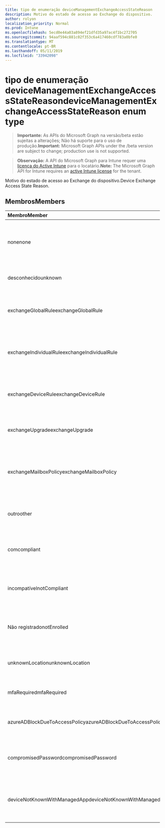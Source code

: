 ```yaml
---
title: tipo de enumeração deviceManagementExchangeAccessStateReason
description: Motivo do estado de acesso ao Exchange do dispositivo.
author: rolyon
localization_priority: Normal
ms.prod: Intune
ms.openlocfilehash: 5ecd0e44a03a894ef21dfd35a97ac4f1bc272705
ms.sourcegitcommit: 94aaf594c881c02f353c6a417460cdf783a0bfe0
ms.translationtype: MT
ms.contentlocale: pt-BR
ms.lasthandoff: 05/11/2019
ms.locfileid: "33942098"
---
```

# <a name="devicemanagementexchangeaccessstatereason-enum-type"></a><span data-ttu-id="677ce-103">tipo de enumeração deviceManagementExchangeAccessStateReason</span><span class="sxs-lookup"><span data-stu-id="677ce-103">deviceManagementExchangeAccessStateReason enum type</span></span>

> <span data-ttu-id="677ce-104">**Importante:** As APIs do Microsoft Graph na versão/beta estão sujeitas a alterações; Não há suporte para o uso de produção.</span><span class="sxs-lookup"><span data-stu-id="677ce-104">**Important:** Microsoft Graph APIs under the /beta version are subject to change; production use is not supported.</span></span>

> <span data-ttu-id="677ce-105">**Observação:** A API do Microsoft Graph para Intune requer uma [licença do Active Intune](https://go.microsoft.com/fwlink/?linkid=839381) para o locatário.</span><span class="sxs-lookup"><span data-stu-id="677ce-105">**Note:** The Microsoft Graph API for Intune requires an [active Intune license](https://go.microsoft.com/fwlink/?linkid=839381) for the tenant.</span></span>

<span data-ttu-id="677ce-106">Motivo do estado de acesso ao Exchange do dispositivo.</span><span class="sxs-lookup"><span data-stu-id="677ce-106">Device Exchange Access State Reason.</span></span>

## <a name="members"></a><span data-ttu-id="677ce-107">Membros</span><span class="sxs-lookup"><span data-stu-id="677ce-107">Members</span></span>
|<span data-ttu-id="677ce-108">Membro</span><span class="sxs-lookup"><span data-stu-id="677ce-108">Member</span></span>|<span data-ttu-id="677ce-109">Valor</span><span class="sxs-lookup"><span data-stu-id="677ce-109">Value</span></span>|<span data-ttu-id="677ce-110">Descrição</span><span class="sxs-lookup"><span data-stu-id="677ce-110">Description</span></span>|
|:---|:---|:---|
|<span data-ttu-id="677ce-111">none</span><span class="sxs-lookup"><span data-stu-id="677ce-111">none</span></span>|<span data-ttu-id="677ce-112">,0</span><span class="sxs-lookup"><span data-stu-id="677ce-112">0</span></span>|<span data-ttu-id="677ce-113">Nenhum motivo de estado de acesso descoberto do Exchange</span><span class="sxs-lookup"><span data-stu-id="677ce-113">No access state reason discovered from Exchange</span></span>|
|<span data-ttu-id="677ce-114">desconhecido</span><span class="sxs-lookup"><span data-stu-id="677ce-114">unknown</span></span>|<span data-ttu-id="677ce-115">1</span><span class="sxs-lookup"><span data-stu-id="677ce-115">1</span></span>|<span data-ttu-id="677ce-116">Razão do estado de acesso desconhecido</span><span class="sxs-lookup"><span data-stu-id="677ce-116">Unknown access state reason</span></span>|
|<span data-ttu-id="677ce-117">exchangeGlobalRule</span><span class="sxs-lookup"><span data-stu-id="677ce-117">exchangeGlobalRule</span></span>|<span data-ttu-id="677ce-118">duas</span><span class="sxs-lookup"><span data-stu-id="677ce-118">2</span></span>|<span data-ttu-id="677ce-119">Estado de acesso determinado pela regra global do Exchange</span><span class="sxs-lookup"><span data-stu-id="677ce-119">Access state determined by Exchange Global rule</span></span>|
|<span data-ttu-id="677ce-120">exchangeIndividualRule</span><span class="sxs-lookup"><span data-stu-id="677ce-120">exchangeIndividualRule</span></span>|<span data-ttu-id="677ce-121">3D</span><span class="sxs-lookup"><span data-stu-id="677ce-121">3</span></span>|<span data-ttu-id="677ce-122">Estado de acesso determinado pela regra individual do Exchange</span><span class="sxs-lookup"><span data-stu-id="677ce-122">Access state determined by Exchange Individual rule</span></span>|
|<span data-ttu-id="677ce-123">exchangeDeviceRule</span><span class="sxs-lookup"><span data-stu-id="677ce-123">exchangeDeviceRule</span></span>|<span data-ttu-id="677ce-124">quatro</span><span class="sxs-lookup"><span data-stu-id="677ce-124">4</span></span>|<span data-ttu-id="677ce-125">Estado de acesso determinado pela regra de dispositivo do Exchange</span><span class="sxs-lookup"><span data-stu-id="677ce-125">Access state determined by Exchange Device rule</span></span>|
|<span data-ttu-id="677ce-126">exchangeUpgrade</span><span class="sxs-lookup"><span data-stu-id="677ce-126">exchangeUpgrade</span></span>|<span data-ttu-id="677ce-127">0,5</span><span class="sxs-lookup"><span data-stu-id="677ce-127">5</span></span>|<span data-ttu-id="677ce-128">Estado de acesso devido à atualização do Exchange</span><span class="sxs-lookup"><span data-stu-id="677ce-128">Access state due to Exchange upgrade</span></span>|
|<span data-ttu-id="677ce-129">exchangeMailboxPolicy</span><span class="sxs-lookup"><span data-stu-id="677ce-129">exchangeMailboxPolicy</span></span>|<span data-ttu-id="677ce-130">6</span><span class="sxs-lookup"><span data-stu-id="677ce-130">6</span></span>|<span data-ttu-id="677ce-131">Estado de acesso determinado pela política de caixa de correio do Exchange</span><span class="sxs-lookup"><span data-stu-id="677ce-131">Access state determined by Exchange Mailbox Policy</span></span>|
|<span data-ttu-id="677ce-132">outro</span><span class="sxs-lookup"><span data-stu-id="677ce-132">other</span></span>|<span data-ttu-id="677ce-133">178</span><span class="sxs-lookup"><span data-stu-id="677ce-133">7</span></span>|<span data-ttu-id="677ce-134">Estado de acesso determinado pelo Exchange</span><span class="sxs-lookup"><span data-stu-id="677ce-134">Access state determined by Exchange</span></span>|
|<span data-ttu-id="677ce-135">com</span><span class="sxs-lookup"><span data-stu-id="677ce-135">compliant</span></span>|<span data-ttu-id="677ce-136">8 </span><span class="sxs-lookup"><span data-stu-id="677ce-136">8</span></span>|<span data-ttu-id="677ce-137">Estado de acesso concedido por desafio de conformidade</span><span class="sxs-lookup"><span data-stu-id="677ce-137">Access state granted by compliance challenge</span></span>|
|<span data-ttu-id="677ce-138">incompatível</span><span class="sxs-lookup"><span data-stu-id="677ce-138">notCompliant</span></span>|<span data-ttu-id="677ce-139">9 </span><span class="sxs-lookup"><span data-stu-id="677ce-139">9</span></span>|<span data-ttu-id="677ce-140">Estado de acesso revogado pelo desafio de conformidade</span><span class="sxs-lookup"><span data-stu-id="677ce-140">Access state revoked by compliance challenge</span></span>|
|<span data-ttu-id="677ce-141">Não registrado</span><span class="sxs-lookup"><span data-stu-id="677ce-141">notEnrolled</span></span>|<span data-ttu-id="677ce-142">10 </span><span class="sxs-lookup"><span data-stu-id="677ce-142">10</span></span>|<span data-ttu-id="677ce-143">Estado de acesso revogado pelo desafio de gerenciamento</span><span class="sxs-lookup"><span data-stu-id="677ce-143">Access state revoked by management challenge</span></span>|
|<span data-ttu-id="677ce-144">unknownLocation</span><span class="sxs-lookup"><span data-stu-id="677ce-144">unknownLocation</span></span>|<span data-ttu-id="677ce-145">3,6</span><span class="sxs-lookup"><span data-stu-id="677ce-145">12</span></span>|<span data-ttu-id="677ce-146">Estado de acesso devido à localização desconhecida</span><span class="sxs-lookup"><span data-stu-id="677ce-146">Access state due to unknown location</span></span>|
|<span data-ttu-id="677ce-147">mfaRequired</span><span class="sxs-lookup"><span data-stu-id="677ce-147">mfaRequired</span></span>|<span data-ttu-id="677ce-148">Treze</span><span class="sxs-lookup"><span data-stu-id="677ce-148">13</span></span>|<span data-ttu-id="677ce-149">Estado de acesso devido ao desafio da MFA</span><span class="sxs-lookup"><span data-stu-id="677ce-149">Access state due to MFA challenge</span></span>|
|<span data-ttu-id="677ce-150">azureADBlockDueToAccessPolicy</span><span class="sxs-lookup"><span data-stu-id="677ce-150">azureADBlockDueToAccessPolicy</span></span>|<span data-ttu-id="677ce-151">14</span><span class="sxs-lookup"><span data-stu-id="677ce-151">14</span></span>|<span data-ttu-id="677ce-152">Estado de acesso revogado pela política de acesso AAD</span><span class="sxs-lookup"><span data-stu-id="677ce-152">Access State revoked by AAD Access Policy</span></span>|
|<span data-ttu-id="677ce-153">compromisedPassword</span><span class="sxs-lookup"><span data-stu-id="677ce-153">compromisedPassword</span></span>|<span data-ttu-id="677ce-154">15</span><span class="sxs-lookup"><span data-stu-id="677ce-154">15</span></span>|<span data-ttu-id="677ce-155">Estado de acesso revogado por senha comprometida</span><span class="sxs-lookup"><span data-stu-id="677ce-155">Access State revoked by compromised password</span></span>|
|<span data-ttu-id="677ce-156">deviceNotKnownWithManagedApp</span><span class="sxs-lookup"><span data-stu-id="677ce-156">deviceNotKnownWithManagedApp</span></span>|<span data-ttu-id="677ce-157">dezesseis</span><span class="sxs-lookup"><span data-stu-id="677ce-157">16</span></span>|<span data-ttu-id="677ce-158">Estado de acesso revogado por desafio de aplicativo gerenciado</span><span class="sxs-lookup"><span data-stu-id="677ce-158">Access state revoked by managed application challenge</span></span>|




